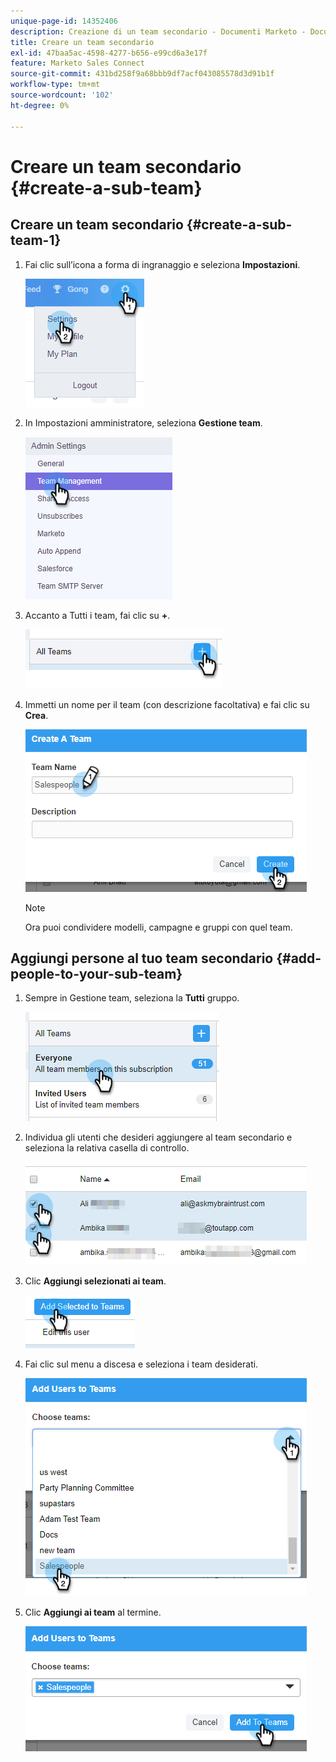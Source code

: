 ```yaml
---
unique-page-id: 14352406
description: Creazione di un team secondario - Documenti Marketo - Documentazione del prodotto
title: Creare un team secondario
exl-id: 47baa5ac-4598-4277-b656-e99cd6a3e17f
feature: Marketo Sales Connect
source-git-commit: 431bd258f9a68bbb9df7acf043085578d3d91b1f
workflow-type: tm+mt
source-wordcount: '102'
ht-degree: 0%

---
```


# Creare un team secondario {#create-a-sub-team}

## Creare un team secondario {#create-a-sub-team-1}

1. Fai clic sull’icona a forma di ingranaggio e seleziona **Impostazioni**.

   ![](assets/one-1.png)

1. In Impostazioni amministratore, seleziona **Gestione team**.

   ![](assets/two-1.png)

1. Accanto a Tutti i team, fai clic su **+**.

   ![](assets/three-1.png)

1. Immetti un nome per il team (con descrizione facoltativa) e fai clic su **Crea**.

   ![](assets/four-1.png)

   >[!NOTE]
   >
   >Ora puoi condividere modelli, campagne e gruppi con quel team.

## Aggiungi persone al tuo team secondario {#add-people-to-your-sub-team}

1. Sempre in Gestione team, seleziona la **Tutti** gruppo.

   ![](assets/five-1.png)

1. Individua gli utenti che desideri aggiungere al team secondario e seleziona la relativa casella di controllo.

   ![](assets/six.png)

1. Clic **Aggiungi selezionati ai team**.

   ![](assets/seven.png)

1. Fai clic sul menu a discesa e seleziona i team desiderati.

   ![](assets/eight.png)

1. Clic **Aggiungi ai team** al termine.

   ![](assets/nine.png)
